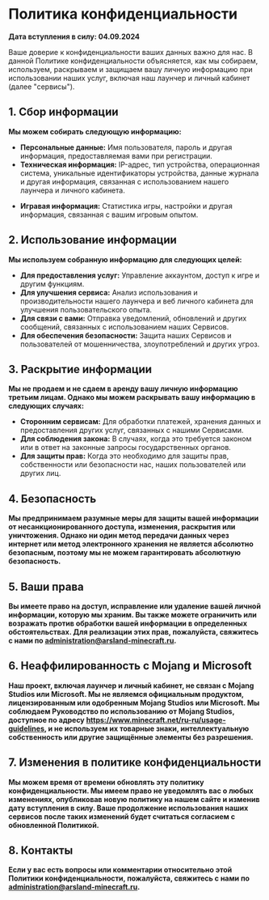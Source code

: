 # Политика конфиденциальности

**Дата вступления в силу: 04.09.2024**

Ваше доверие к конфиденциальности ваших данных важно для нас. В данной Политике конфиденциальности объясняется, как мы собираем, используем, раскрываем и защищаем вашу личную информацию при использовании наших услуг, включая наш лаунчер и личный кабинет (далее "сервисы").

## 1. Сбор информации
**Мы можем собирать следующую информацию:**

- **Персональные данные:** Имя пользователя, пароль и другая информация, предоставляемая вами при регистрации.
- **Техническая информация:** IP-адрес, тип устройства, операционная система, уникальные идентификаторы устройства, данные журнала и другая информация, связанная с использованием нашего лаунчера и личного кабинета.
<!-- Информация о платежах: При совершении покупок или подписок через наши Сервисы мы можем собирать платежные данные, такие как информация о кредитной карте, через наших сторонних платежных процессоров. -->
- **Игравая информация:** Статистика игры, настройки и другая информация, связанная с вашим игровым опытом.
## 2. Использование информации
**Мы используем собранную информацию для следующих целей:**

- **Для предоставления услуг:** Управление аккаунтом, доступ к игре и другим функциям.
- **Для улучшения сервиса:** Анализ использования и производительности нашего лаунчера и веб личного кабинета для улучшения пользовательского опыта.
- **Для связи с вами:** Отправка уведомлений, обновлений и других сообщений, связанных с использованием наших Сервисов.
- **Для обеспечения безопасности:** Защита наших Сервисов и пользователей от мошенничества, злоупотреблений и других угроз.

## 3. Раскрытие информации
**Мы не продаем и не сдаем в аренду вашу личную информацию третьим лицам. Однако мы можем раскрывать вашу информацию в следующих случаях:**

- **Сторонним сервисам:** Для обработки платежей, хранения данных и предоставления других услуг, связанных с нашими Сервисами.
- **Для соблюдения закона:** В случаях, когда это требуется законом или в ответ на законные запросы государственных органов.
- **Для защиты прав:** Когда это необходимо для защиты прав, собственности или безопасности нас, наших пользователей или других лиц.

## 4. Безопасность
**Мы предпринимаем разумные меры для защиты вашей информации от несанкционированного доступа, изменения, раскрытия или уничтожения. Однако ни один метод передачи данных через интернет или метод электронного хранения не является абсолютно безопасным, поэтому мы не можем гарантировать абсолютную безопасность.**

## 5. Ваши права
**Вы имеете право на доступ, исправление или удаление вашей личной информации, которую мы храним. Вы также можете ограничить или возражать против обработки вашей информации в определенных обстоятельствах. Для реализации этих прав, пожалуйста, свяжитесь с нами по administration@arsland-minecraft.ru.**

## 6. Неаффилированность с Mojang и Microsoft
**Наш проект, включая лаунчер и личный кабинет, не связан с Mojang Studios или Microsoft. Мы не являемся официальным продуктом, лицензированным или одобренным Mojang Studios или Microsoft. Мы соблюдаем Руководство по использованию от Mojang Studios, доступное по адресу https://www.minecraft.net/ru-ru/usage-guidelines, и не используем их товарные знаки, интеллектуальную собственность или другие защищённые элементы без разрешения.**

## 7. Изменения в политике конфиденциальности
**Мы можем время от времени обновлять эту политику конфиденциальности. Мы имеем право не уведомлять вас о любых изменениях, опубликовав новую политику на нашем сайте и изменив дату вступления в силу. Ваше продолжение использования наших сервисов после таких изменений будет считаться согласием с обновленной Политикой.**

## 8. Контакты
**Если у вас есть вопросы или комментарии относительно этой Политики конфиденциальности, пожалуйста, свяжитесь с нами по administration@arsland-minecraft.ru.**